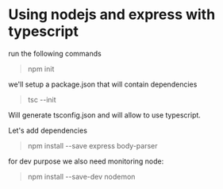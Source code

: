 # Using nodejs and express with typescript

run the following commands 

> npm init

we'll setup a package.json that will contain dependencies

> tsc --init

Will generate tsconfig.json and will allow to use typescript.


Let's add dependencies

> npm install --save express body-parser


for dev purpose we also need monitoring node: 

> npm install --save-dev nodemon
